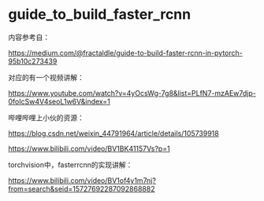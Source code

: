 # guide_to_build_faster_rcnn

内容参考自：

https://medium.com/@fractaldle/guide-to-build-faster-rcnn-in-pytorch-95b10c273439

对应的有一个视频讲解：

https://www.youtube.com/watch?v=4yOcsWg-7g8&list=PLfN7-mzAEw7djp-0foIcSw4V4seoL1w6V&index=1



哔哩哔哩上小伙的资源：

https://blog.csdn.net/weixin_44791964/article/details/105739918

https://www.bilibili.com/video/BV1BK41157Vs?p=1



torchvision中，fasterrcnn的实现讲解：

https://www.bilibili.com/video/BV1of4y1m7nj?from=search&seid=15727692287092868882

